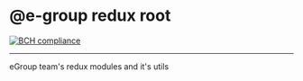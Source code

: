 # @e-group redux root

[![BCH compliance](https://bettercodehub.com/edge/badge/abrcdf1023/egroup-redux?branch=master)](https://bettercodehub.com/)

---

eGroup team's redux modules and it's utils
